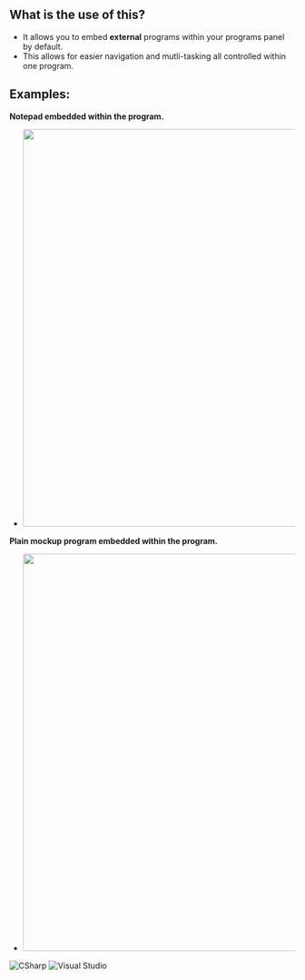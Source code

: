 ## What is the use of this?
* It allows you to embed **external** programs within your programs panel by default.
* This allows for easier navigation and mutli-tasking all controlled within one program.

## Examples:
__Notepad embedded within the program.__
* <img src="https://cdn.discordapp.com/attachments/880454613260714006/1055091406894542898/image.png" width="700">

__Plain mockup program embedded within the program.__
* <img src="https://cdn.discordapp.com/attachments/880454613260714006/1055092324994125854/image.png" width="700">

![CSharp](https://img.shields.io/badge/csharp-239120?style=for-the-badge&logo=csharp&logoColor=white)
![Visual Studio](https://img.shields.io/badge/VisualㅤStudio-5C2D91?style=for-the-badge&logo=visualstudio&logoColor=white)
